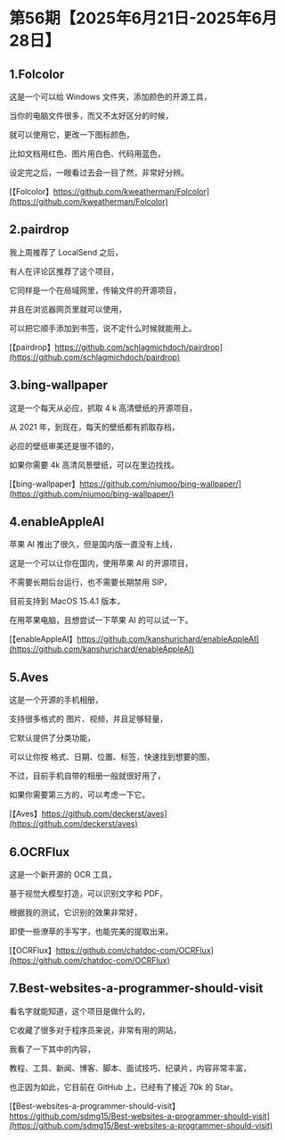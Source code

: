 # 第56期【2025年6月21日-2025年6月28日】

## 1.Folcolor

这是一个可以给 Windows 文件夹，添加颜色的开源工具，

当你的电脑文件很多，而又不太好区分的时候，

就可以使用它，更改一下图标颜色，

比如文档用红色、图片用白色、代码用蓝色，

设定完之后，一眼看过去会一目了然，非常好分辨。

[【Folcolor】https://github.com/kweatherman/Folcolor](https://github.com/kweatherman/Folcolor)

## 2.pairdrop

我上周推荐了 LocalSend 之后，

有人在评论区推荐了这个项目，

它同样是一个在局域网里，传输文件的开源项目，

并且在浏览器网页里就可以使用，

可以把它顺手添加到书签，说不定什么时候就能用上。

[【pairdrop】https://github.com/schlagmichdoch/pairdrop](https://github.com/schlagmichdoch/pairdrop)

## 3.bing-wallpaper

这是一个每天从必应，抓取 4 k 高清壁纸的开源项目，

从 2021 年，到现在，每天的壁纸都有抓取存档，

必应的壁纸审美还是很不错的，

如果你需要 4k 高清风景壁纸，可以在里边找找。

[【bing-wallpaper】https://github.com/niumoo/bing-wallpaper/](https://github.com/niumoo/bing-wallpaper/)

## 4.enableAppleAI

苹果 AI 推出了很久，但是国内版一直没有上线，

这是一个可以让你在国内，使用苹果 AI 的开源项目，

不需要长期后台运行，也不需要长期禁用 SIP，

目前支持到 MacOS 15.4.1 版本，

在用苹果电脑，且想尝试一下苹果 AI 的可以试一下。

[【enableAppleAI】https://github.com/kanshurichard/enableAppleAI](https://github.com/kanshurichard/enableAppleAI)

## 5.Aves

这是一个开源的手机相册，

支持很多格式的 图片、视频，并且足够轻量，

它默认提供了分类功能，

可以让你按 格式、日期、位置、标签，快速找到想要的图，

不过，目前手机自带的相册一般就很好用了，

如果你需要第三方的，可以考虑一下它。

[【Aves】https://github.com/deckerst/aves](https://github.com/deckerst/aves)

## 6.OCRFlux


这是一个新开源的 OCR 工具，

基于视觉大模型打造，可以识别文字和 PDF，

根据我的测试，它识别的效果非常好，

即使一些潦草的手写字，也能完美的提取出来。

[【OCRFlux】https://github.com/chatdoc-com/OCRFlux](https://github.com/chatdoc-com/OCRFlux)

## 7.Best-websites-a-programmer-should-visit


看名字就能知道，这个项目是做什么的，

它收藏了很多对于程序员来说，非常有用的网站，

我看了一下其中的内容，

教程、工具、新闻、博客、脚本、面试技巧、纪录片，内容非常丰富，

也正因为如此，它目前在 GitHub 上，已经有了接近 70k 的 Star。

[【Best-websites-a-programmer-should-visit】https://github.com/sdmg15/Best-websites-a-programmer-should-visit](https://github.com/sdmg15/Best-websites-a-programmer-should-visit)
